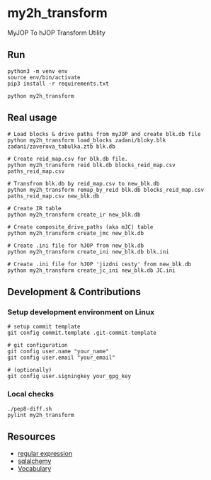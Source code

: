 # my2h_transform
MyJOP To hJOP Transform Utility

## Run

    python3 -m venv env
    source env/bin/activate
    pip3 install -r requirements.txt

    python my2h_transform


## Real usage

    # Load blocks & drive paths from myJOP and create blk.db file
    python my2h_transform load_blocks zadani/bloky.blk zadani/zaverova_tabulka.ztb blk.db

    # Create reid_map.csv for blk.db file.
    python my2h_transform reid blk.db blocks_reid_map.csv paths_reid_map.csv

    # Transfrom blk.db by reid_map.csv to new_blk.db
    python my2h_transform remap_by_reid blk.db blocks_reid_map.csv paths_reid_map.csv new_blk.db

    # Create IR table
    python my2h_transform create_ir new_blk.db

    # Create composite_drive_paths (aka mJC) table
    python my2h_transform create_jmc new_blk.db

    # Create .ini file for hJOP from new_blk.db
    python my2h_transform create_ini new_blk.db blk.ini

    # Create .ini file for hJOP 'jizdni cesty' from new_blk.db
    python my2h_transform create_jc_ini new_blk.db JC.ini


## Development & Contributions

### Setup development environment on Linux

    # setup commit template
    git config commit.template .git-commit-template

    # git configuration
    git config user.name "your_name"
    git config user.email "your_email"

    # (optionally)
    git config user.signingkey your_gpg_key

### Local checks

    ./pep8-diff.sh
    pylint my2h_transform


## Resources

- [regular expression](https://regexr.com/)
- [sqlalchemy](https://docs.sqlalchemy.org/en/13/)
- [Vocabulary](https://www.fd.cvut.cz/personal/tyfal/str/slovnik/a-c-a.pdf)
